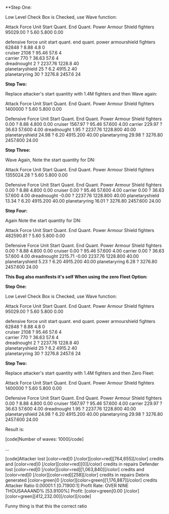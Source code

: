 **Step One:

Low Level Check Box is Checked, use Wave function:

Attack Force
Unit  Start Quant.   End Quant.  Power Armour   Shield
fighters              95029.00            ?        5.60       5.800        0.00

defensive force
unit start quant. end quant. power armourshield
fighters           62848           ?               8.88            4.8             0              
cruiser            2108            ?               95.46           57.6            4              
carrier            770             ?               36.63           57.6            4              
dreadnought        2               ?               2237.76         1228.8          40             
planetaryshield    25              ?               6.2             4915.2          40             
planetaryring      30              ?               3276.8          2457.6          24      


**Step Two:**

Replace attacker's start quantity with 1.4M fighters and then Wave again:

Attack Force
Unit               Start Quant.   End Quant.       Power      Armour      Shield
fighters                  1400000            ?        5.60       5.800        0.00

Defensive Force
Unit               Start Quant.   End Quant.       Power      Armour      Shield
fighters                  0.00            ?        8.88       4.800        0.00
cruiser                1567.97            ?       95.46      57.600        4.00
carrier                 229.97            ?       36.63      57.600        4.00
dreadnought               1.95            ?     2237.76    1228.800       40.00
planetaryshield          24.98            ?        6.20    4915.200       40.00
planetaryring            29.98            ?     3276.80    2457.600       24.00

**Step Three:**

Wave Again, Note the start quantity for DN:

Attack Force
Unit               Start Quant.   End Quant.       Power      Armour      Shield
fighters            1355024.28            ?        5.60       5.800        0.00

Defensive Force
Unit               Start Quant.   End Quant.       Power      Armour      Shield
fighters                  0.00            ?        8.88       4.800        0.00
cruiser                   0.00            ?       95.46      57.600        4.00
carrier                   0.00            ?       36.63      57.600        4.00
dreadnought              -0.00            ?     2237.76    1228.800       40.00
planetaryshield          13.34            ?        6.20    4915.200       40.00
planetaryring            16.01            ?     3276.80    2457.600       24.00

**Step Four:**

Again Note the start quantity for DN:

Attack Force
Unit               Start Quant.   End Quant.       Power      Armour      Shield
fighters             482590.81            ?        5.60       5.800        0.00

Defensive Force
Unit               Start Quant.   End Quant.       Power      Armour      Shield
fighters                  0.00            ?        8.88       4.800        0.00
cruiser                   0.00            ?       95.46      57.600        4.00
carrier                   0.00            ?       36.63      57.600        4.00
dreadnought            2215.71        -0.00     2237.76    1228.800       40.00
planetaryshield           5.23            ?        6.20    4915.200       40.00
planetaryring             6.28            ?     3276.80    2457.600       24.00


**This Bug also manifests it's self When using the zero Fleet Option:**

**Step One:**

Low Level Check Box is Checked, use Wave function:

Attack Force
Unit  Start Quant.   End Quant.  Power Armour   Shield
fighters              95029.00            ?        5.60       5.800        0.00

defensive force
unit start quant. end quant. power armourshield
fighters           62848           ?               8.88            4.8             0              
cruiser            2108            ?               95.46           57.6            4              
carrier            770             ?               36.63           57.6            4              
dreadnought        2               ?               2237.76         1228.8          40             
planetaryshield    25              ?               6.2             4915.2          40             
planetaryring      30              ?               3276.8          2457.6          24

**Step Two:**

Replace attacker's start quantity with 1.4M fighters and then Zero Fleet:

Attack Force
Unit               Start Quant.   End Quant.       Power      Armour      Shield
fighters                  1400000            ?        5.60       5.800        0.00

Defensive Force
Unit               Start Quant.   End Quant.       Power      Armour      Shield
fighters                  0.00            ?        8.88       4.800        0.00
cruiser                1567.97            ?       95.46      57.600        4.00
carrier                 229.97            ?       36.63      57.600        4.00
dreadnought               1.95            ?     2237.76    1228.800       40.00
planetaryshield          24.98            ?        6.20    4915.200       40.00
planetaryring            29.98            ?     3276.80    2457.600       24.00

Result is:

[code]Number of waves: 1000[/code]

...

[code]Attacker lost [color=red]0 [/color][color=red][764,655][/color] credits and [color=red]0 [/color][color=red][0][/color] credits in repairs
Defender lost [color=red]0 [/color][color=red][1,063,840][/color] credits and [color=red]0 [/color][color=red][258][/color] credits in repairs
Debris generated [color=green]0 [/color][color=green][1,176,887][/color] credits
Attacker Ratio 0.00001:1 [0.71900:1]
Profit Rate: OVER NINE THOUSAAAAND% [53.9100%]
Profit: [color=green]0.00 [/color][color=green][412,232.00][/color][/code]

Funny thing is that this the correct ratio

